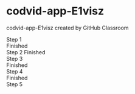 # codvid-app-E1visz
codvid-app-E1visz created by GitHub Classroom

 
Step 1   
Finished   
Step 2
Finished    
Step 3   
Finished   
Step 4   
Finished   
Step 5
